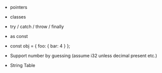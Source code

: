 - pointers
- classes
- try / catch / throw / finally
- as const

- const obj = { foo: { bar: 4 } };
- Support number by guessing (assume i32 unless decimal present etc.)
- String Table
